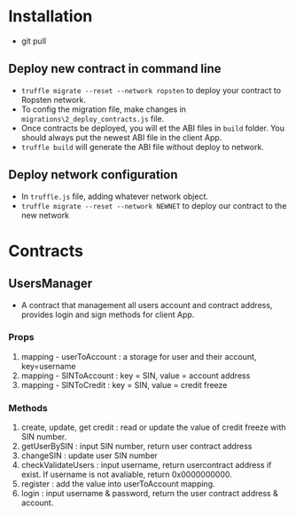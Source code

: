 # Installation

- git pull

## Deploy new contract in command line

- `truffle migrate --reset --network ropsten` to deploy your contract to Ropsten network.
- To config the migration file, make changes in `migrations\2_deploy_contracts.js` file.
- Once contracts be deployed, you will et the ABI files in `build` folder. You should always put the newest ABI file in the client App.
- `truffle build` will generate the ABI file without deploy to network.

## Deploy network configuration

- In `truffle.js` file, adding whatever network object.
- `truffle migrate --reset --network NEWNET` to deploy our contract to the new network

# Contracts

## UsersManager

- A contract that management all users account and contract address, provides login and sign methods for client App.

### Props

1. mapping - userToAccount : a storage for user and their account, key=username
2. mapping - SINToAccount : key = SIN, value = account address
3. mapping - SINToCredit : key = SIN, value = credit freeze

### Methods

1. create, update, get credit : read or update the value of credit freeze with SIN number.
2. getUserBySIN : input SIN number, return user contract address
3. changeSIN : update user SIN number
4. checkValidateUsers : input username, return usercontract address if exist. If username is not avaliable, return 0x0000000000.
5. register : add the value into userToAccount mapping.
6. login : input username & password, return the user contract address & account.
